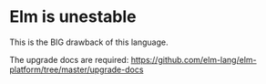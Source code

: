 # Elm is unestable

This is the BIG drawback of this language.

The upgrade docs are required: https://github.com/elm-lang/elm-platform/tree/master/upgrade-docs
